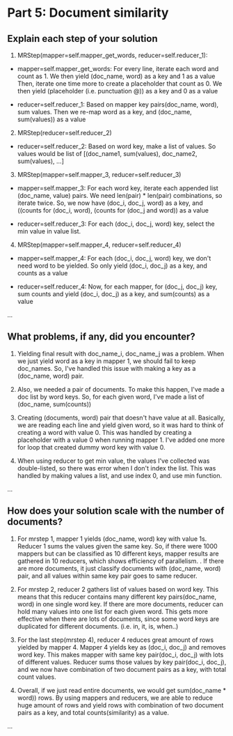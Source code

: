 # Part 5: Document similarity

## Explain each step of your solution
1. MRStep(mapper=self.mapper_get_words, reducer=self.reducer_1):
- mapper=self.mapper_get_words: 
For every line, iterate each word and count as 1. We then yield (doc_name, word) as a key and 1 as a value 
Then, iterate one time more to create a placeholder that count as 0. We then yield (placeholder (i.e. punctuation @)) as a key and 0 as a value

- reducer=self.reducer_1:
Based on mapper key pairs(doc_name, word), sum values. 
Then we re-map word as a key, and (doc_name, sum(values)) as a value

                 
2. MRStep(reducer=self.reducer_2)
- reducer=self.reducer_2:
Based on word key, make a list of values. So values would be list of [(doc_name1, sum(values), doc_name2, sum(values), ...]


3. MRStep(mapper=self.mapper_3, reducer=self.reducer_3)
- mapper=self.mapper_3: 
For each word key, iterate each appended list (doc_name, value) pairs. We need len(pair) * len(pair) combinations, so iterate twice.
So, we now have (doc_i, doc_j, word) as a key, and ((counts for (doc_i, word), (counts for (doc_j and word)) as a value

- reducer=self.reducer_3:
For each (doc_i, doc_j, word) key, select the min value in value list. 


4. MRStep(mapper=self.mapper_4, reducer=self.reducer_4)
- mapper=self.mapper_4: 
For each (doc_i, doc_j, word) key, we don't need word to be yielded.
So only yield (doc_i, doc_j) as a key, and counts as a value

- reducer=self.reducer_4:
Now, for each mapper, for (doc_j, doc_j) key, sum counts and yield (doc_i, doc_j) as a key, and sum(counts) as a value


...
## What problems, if any, did you encounter?
1. Yielding final result with doc_name_i, doc_name_j was a problem. When we just yield word as a key in mapper 1, we should fail to keep doc_names.
So, I've handled this issue with making a key as a (doc_name, word) pair.  

2. Also, we needed a pair of documents. To make this happen, I've made a doc list by word keys. So, for each given word, I've made a list of (doc_name, sum(counts))

3. Creating (documents, word) pair that doesn't have value at all. Basically, we are reading each line and yield given word, so it was hard to think of creating a word with value 0.
This was handled by creating a placeholder with a value 0 when running mapper 1.  I've added one more for loop that created dummy word key with value 0.

4. When using reducer to get min value, the values I've collected was double-listed, so there was error when I don't index the list. This was handled by making values a list, and use index 0, and use min function.

...

## How does your solution scale with the number of documents?
1. For mrstep 1, mapper 1 yields (doc_name, word) key with value 1s. Reducer 1 sums the values given the same key. So, if there were 1000 mappers but can be classified as 10 different keys, mapper results are gathered in 10 reducers, which shows efficiency of parallelism. . If there are more documents, it just classify documents with (doc_name, word) pair, and all values within same key pair goes to same reducer. 

2. For mrstep 2, reducer 2 gathers list of values based on word key. This means that this reducer contains many different key pairs(doc_name, word) in one single word key. If there are more documents, reducer can hold many values into one list for each given word. This gets more effective when there are lots of documents, since some word keys are duplicated for different documents. (i.e. in, it, is, when..) 

3. For the last step(mrstep 4), reducer 4 reduces great amount of rows yielded by mapper 4. Mapper 4 yields key as (doc_i, doc_j) and removes word key. This makes mapper with same key pair(doc_i, doc_j) with lots of different values. Reducer sums those values by key pair(doc_i, doc_j), and we now have combination of two document pairs as a key, with total count values. 

4. Overall, if we just read entire documents, we would get sum(doc_name * word)) rows. By using mappers and reducers, we are able to reduce huge amount of rows and yield rows with combination of two document pairs as a key, and total counts(similarity) as a value.  

...
